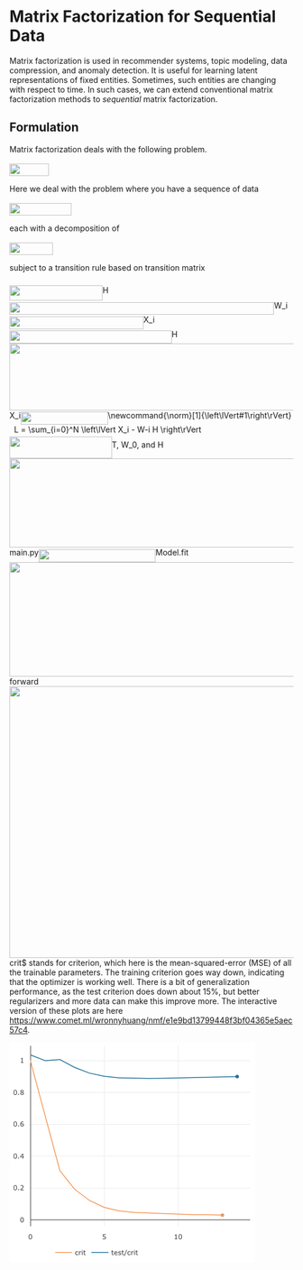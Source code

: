 # Matrix Factorization for Sequential Data

Matrix factorization is used in recommender systems, topic modeling, data compression, and anomaly detection. It is useful for learning latent representations of fixed entities. Sometimes, such entities are changing with respect to time. In such cases, we can extend conventional matrix factorization methods to _sequential_ matrix factorization.

## Formulation
Matrix factorization deals with the following problem.

<img src="/tex/5709ab7abcb2336fed0eb156fd347562.svg?invert_in_darkmode&sanitize=true" align=middle width=69.63454574999999pt height=22.465723500000017pt/>

Here we deal with the problem where you have a sequence of data

<img src="/tex/da31113c64c6c6c46bacbba8c1dd46cd.svg?invert_in_darkmode&sanitize=true" align=middle width=110.30615474999999pt height=22.465723500000017pt/>

each with a decomposition of

<img src="/tex/14efe141a5a9b56763e985b9c0958404.svg?invert_in_darkmode&sanitize=true" align=middle width=77.00709884999998pt height=22.465723500000017pt/>

subject to a transition rule based on transition matrix <img src="/tex/2f118ee06d05f3c2d98361d9c30e38ce.svg?invert_in_darkmode&sanitize=true" align=middle width=11.889314249999991pt height=22.465723500000017pt/>

<img src="/tex/01a4ed6e24ddd741977314020f649473.svg?invert_in_darkmode&sanitize=true" align=middle width=165.23023439999997pt height=26.76175259999998pt/>H<img src="/tex/25e98a79b8f6c8b0da242a82ff40481e.svg?invert_in_darkmode&sanitize=true" align=middle width=469.4697579pt height=22.831056599999986pt/>W_i<img src="/tex/6e004220e771f29919914a3d71bbdf53.svg?invert_in_darkmode&sanitize=true" align=middle width=237.76756244999993pt height=22.831056599999986pt/>X_i<img src="/tex/5d17741ce0a48f976613e000b90c8641.svg?invert_in_darkmode&sanitize=true" align=middle width=287.66578665pt height=22.831056599999986pt/>H<img src="/tex/6c20aaec28d2560595efb6a807c59e3f.svg?invert_in_darkmode&sanitize=true" align=middle width=700.2745777499999pt height=118.35616319999997pt/>X_i<img src="/tex/fb5220a8732fd491ff94aee8ac7d0760.svg?invert_in_darkmode&sanitize=true" align=middle width=154.80774375pt height=22.831056599999986pt/>\newcommand{\norm}[1]{\left\lVert#1\right\rVert}<img src="/tex/cbe4745c368cb36ecf6b1c81ef1d330a.svg?invert_in_darkmode&sanitize=true" align=middle width=8.21920935pt height=14.15524440000002pt/>L = \sum_{i=0}^N \left\lVert X_i - W-i H \right\rVert<img src="/tex/ef847a88a02d5b2ef1be42a3770000b7.svg?invert_in_darkmode&sanitize=true" align=middle width=181.50738704999998pt height=39.45205439999997pt/>T, W_0, and H<img src="/tex/ef3cb0c949bee696e9d880524395bf99.svg?invert_in_darkmode&sanitize=true" align=middle width=536.48538405pt height=157.8082209pt/>main.py<img src="/tex/1ff258c06ddf59749e2151328bb1abef.svg?invert_in_darkmode&sanitize=true" align=middle width=207.31503045pt height=22.831056599999986pt/>Model.fit<img src="/tex/8ecebfa9de5ea5e0ed6e13e145ce5f74.svg?invert_in_darkmode&sanitize=true" align=middle width=700.2745249499999pt height=203.6529759pt/>forward<img src="/tex/839b0d491281a465798505b53bd36086.svg?invert_in_darkmode&sanitize=true" align=middle width=877.05752475pt height=481.64383740000005pt/>crit$ stands for criterion, which here is the mean-squared-error (MSE) of all the trainable parameters. The training criterion goes way down, indicating that the optimizer is working well. There is a bit of generalization performance, as the test criterion does down about 15%, but better regularizers and more data can make this improve more. The interactive version of these plots are here https://www.comet.ml/wronnyhuang/nmf/e1e9bd13799448f3bf04365e5aec57c4.

![general matrix factorization training curve](doc/traincurve.png)
